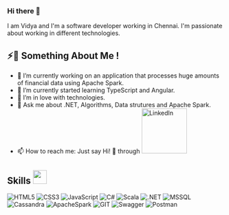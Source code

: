 ### Hi there 👋

I am Vidya and I'm a software developer working in Chennai. I'm passionate about working in different technologies.

## ⚡🙋‍ Something About Me !
- 🔭 I’m currently working on an application that processes huge amounts of financial data using Apache Spark.
- 🌱 I’m currently started learning TypeScript and Angular.
- 👯 I’m in love with technologies.
- 💬 Ask me about .NET, Algorithms, Data strutures and Apache Spark.
- 📫 How to reach me: Just say Hi! 🤗 through <a href="http://www.linkedin.com/in/vidyapalanivel" target="_blank"><img width="105px" alt="LinkedIn" src="https://img.shields.io/badge/LinkedIn%20-%230077B5.svg?&style=flat&logo=linkedin&logoColor=white"/></a> 


## <h2> Skills <img src = "https://media2.giphy.com/media/QssGEmpkyEOhBCb7e1/giphy.gif?cid=ecf05e47a0n3gi1bfqntqmob8g9aid1oyj2wr3ds3mg700bl&rid=giphy.gif" width = 32px> </h2>


<span><img alt="HTML5" src="https://img.shields.io/badge/HTML5-E34F26?style=for-the-badge&logo=html5&logoColor=white" ></span>
<span><img alt="CSS3" src="https://img.shields.io/badge/CSS3-1572B6?style=for-the-badge&logo=css3&logoColor=whitee" ></span>
<span><img alt="JavaScript" src="https://img.shields.io/badge/JavaScript-323330?style=for-the-badge&logo=javascript&logoColor=F7DF1E" ></span>
<span><img alt="C#" src="https://img.shields.io/badge/c%23-%23239120.svg?style=for-the-badge&logo=c-sharp&logoColor=white"></span>
<span><img alt="Scala" src="https://img.shields.io/badge/Scala-DC322F?style=for-the-badge&logo=scala&logoColor=white"></span>
<span><img alt=".NET" src="https://img.shields.io/badge/.NET-5C2D91?style=for-the-badge&logo=.net&logoColor=white"></span>
<span><img alt="MSSQL" src="https://img.shields.io/badge/Microsoft_SQL_Server-CC2927?style=for-the-badge&logo=microsoft-sql-server&logoColor=white"></span>
<span><img alt="Cassandra" src="https://img.shields.io/badge/Cassandra-1287B1?style=for-the-badge&logo=apache%20cassandra&logoColor=white"></span>
<span><img alt="ApacheSpark" src="https://img.shields.io/badge/Apache_Spark-FFFFFF?style=for-the-badge&logo=apachespark&logoColor=#E35A16"></span>
<span><img alt="GIT" src="https://img.shields.io/badge/GIT-E44C30?style=for-the-badge&logo=git&logoColor=white"></span>
<span><img alt="Swagger" src="https://img.shields.io/badge/Swagger-85EA2D?style=for-the-badge&logo=Swagger&logoColor=white"></span>
<span><img alt="Postman" src="https://img.shields.io/badge/Postman-FF6C37?style=for-the-badge&logo=Postman&logoColor=white"></span>

